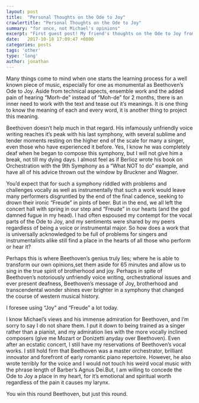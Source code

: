 ```yaml
---
layout: post
title:  "Personal Thoughts on the Ode to Joy"
crawlertitle: "Personal Thoughts on the Ode to Joy"
summary: "for once, not Michael's opinions"
excerpt: "First guest post! My friend's thoughts on the Ode to Joy from Beethoven's Ninth Symphony"
date:   2017-10-18 17:09:47 +0800
categories: posts
tags: 'other'
type: 'long'
author: jonathan
---
```

Many things come to mind when one starts the learning process for a well known piece of music, especially for one as monumental as Beethoven’s Ode to Joy. Aside from technical aspects, ensemble work and the added pain of hearing “Morh-de” instead of “Moh-de” for 2 months, there is an inner need to work with the text and tease out it’s meanings. It is one thing to know the meaning of each and every word, it is another thing to project this meaning. 

Beethoven doesn’t help much in that regard. His infamously unfriendly voice writing reaches it’s peak with his last symphony, with several sublime and tender moments resting on the higher end of the scale for many a singer, even those who have experienced it before. Yes, I know he was completely deaf when he began to compose this symphony, but I will not give him a break, not till my dying days. I almost feel as if Berlioz wrote his book on Orchestration with the 9th Symphony as a “What NOT to do” example, and have all of his advice thrown out the window by Bruckner and Wagner.

You’d expect that for such a symphony riddled with problems and challenges vocally as well as instrumentally that such a work would leave many performers disgruntled by the end of the final cadence, seeking to drown their ironic “Freude” in pints of beer. But in the end, we all left the concert hall with spring in our step and “Freude” in our hearts (and the god damned fugue in my head). I had often espoused my contempt for the vocal parts of the Ode to Joy, and my sentiments were shared by my peers regardless of being a voice or instrumental major. So how does a work that is universally acknowledged to be full of problems for singers and instrumentalists alike still find a place in the hearts of all those who perform or hear it?

Perhaps this is where Beethoven’s genius truly lies; where he is able to transform our own opinions,set them aside for 65 minutes and allow us to sing in the true spirit of brotherhood and joy. Perhaps in spite of Beethoven’s notoriously unfriendly voice writing, orchestrational issues and ever present deafness, Beethoven’s message of Joy, brotherhood and transcendental wonder shines ever brighter in a symphony that changed the course of western musical history. 

I foresee using “Joy” and “Freude” a lot today. 

I know Michael’s views and his immense admiration for Beethoven, and I’m sorry to say I do not share them. I put it down to being trained as a singer rather than a pianist, and my admiration lies with the more vocally inclined composers (give me Mozart or Donizetti anyday over Beethoven). Even after an ecstatic concert,  I still have my reservations of Beethoven’s vocal works. I still hold firm that Beethoven was a master orchestrator, brilliant innovator and forefront of early romantic piano repertoire. However, he also wrote terribly for the voice and I would not touch his weird vocal music with the phrase length of Barber’s Agnus Dei.But, I am willing to concede the Ode to Joy a place in my heart, for it’s emotional and spiritual worth regardless of the pain it causes my larynx. 

You win this round Beethoven, but just this round.
